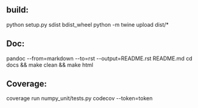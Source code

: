 build:
---
python setup.py sdist bdist_wheel
python -m twine upload dist/*

Doc:
---
pandoc --from=markdown --to=rst --output=README.rst README.md
cd docs && make clean && make html

Coverage:
---
coverage run numpy_unit/tests.py
codecov --token=token